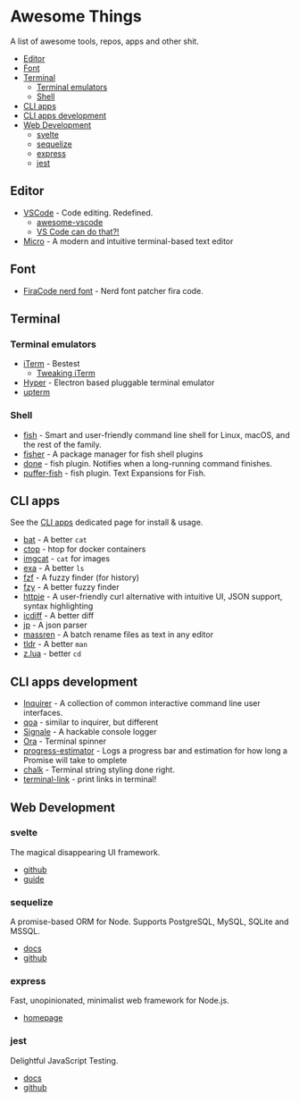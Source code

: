 # Awesome Things

A list of awesome tools, repos, apps and other shit.


- [Editor](#editor)
- [Font](#font)
- [Terminal](#terminal)
	- [Terminal emulators](#terminal-emulators)
	- [Shell](#shell)
- [CLI apps](#cli-apps)
- [CLI apps development](#cli-apps-development)
- [Web Development](#web-development)
	- [svelte](#svelte)
	- [sequelize](#sequelize)
	- [express](#express)
	- [jest](#jest)



## Editor

- [VSCode](https://code.visualstudio.com/) - Code editing. Redefined.
  - [awesome-vscode](https://github.com/viatsko/awesome-vscode#readme)
  - [VS Code can do that?!](https://vscodecandothat.com/)
- [Micro](https://github.com/zyedidia/micro) - A modern and intuitive terminal-based text editor




## Font
- [FiraCode nerd font](https://github.com/ryanoasis/nerd-fonts/releases/tag/v2.0.0) - Nerd font patcher fira code.



## Terminal
### Terminal emulators
- [iTerm](https://iterm2.com/) - Bestest
  - [Tweaking iTerm](https://www.felixjung.io/posts/pretty-iterm2-with-a-modern-titlebar/)
- [Hyper](https://hyper.is/) - Electron based pluggable terminal emulator
- [upterm](https://github.com/railsware/upterm)


### Shell
- [fish](https://fishshell.com/) - Smart and user-friendly command line shell for Linux, macOS, and the rest of the family.
- [fisher](cli-apps.md#fisher) - A package manager for fish shell plugins
- [done](https://github.com/franciscolourenco/done) - fish plugin. Notifies when a long-running command finishes.
- [puffer-fish](https://github.com/nickeb96/puffer-fish) - fish plugin. Text Expansions for Fish.



## CLI apps
See the [CLI apps](cli-apps.md) dedicated page for install & usage.
- [bat](cli-apps.md#bat) - A better `cat`
- [ctop](cli-apps.md#ctop) - htop for docker containers
- [imgcat](cli-apps.md#imgcat) - `cat` for images
- [exa](cli-apps.md#exa) - A better `ls`
- [fzf](cli-apps.md#fzf) - A fuzzy finder (for history)
- [fzy](cli-apps.md#fzy) - A better fuzzy finder
- [httpie](cli-apps.md#httpie) - A user-friendly curl alternative with intuitive UI, JSON support, syntax highlighting
- [icdiff](cli-apps.md#icdiff) - A better diff
- [jp](cli-apps.md#jp) - A json parser
- [massren](cli-apps.md#massren) - A batch rename files as text in any editor
- [tldr](cli-apps.md#tldr) - A better `man`
- [z.lua](cli-apps.md#zlua) - better `cd`




## CLI apps development
- [Inquirer](https://github.com/SBoudrias/Inquirer.js) - A collection of common interactive command line user interfaces.
- [qoa](https://github.com/klaussinani/qoa) - similar to inquirer, but different
- [Signale](https://github.com/klaussinani/signale) - A hackable console logger
- [Ora](https://github.com/sindresorhus/ora) - Terminal spinner
- [progress-estimator](https://github.com/bvaughn/progress-estimator) - Logs a progress bar and estimation for how long a Promise will take to omplete
- [chalk](https://github.com/chalk/chalk) - Terminal string styling done right.
- [terminal-link](https://github.com/sindresorhus/terminal-link) - print links in terminal!



##  Web Development

### svelte
The magical disappearing UI framework.
- [github](https://github.com/sveltejs/svelte)
- [guide](https://svelte.technology/guide)


### sequelize
A promise-based ORM for Node. Supports PostgreSQL, MySQL, SQLite and MSSQL.
- [docs](http://docs.sequelizejs.com/)
- [github](https://github.com/sequelize/sequelize)


### express
Fast, unopinionated, minimalist web framework for Node.js.
- [homepage](https://expressjs.com/)


### jest
Delightful JavaScript Testing.
- [docs](https://jestjs.io/docs/en/getting-started)
- [github](https://github.com/facebook/jest)
